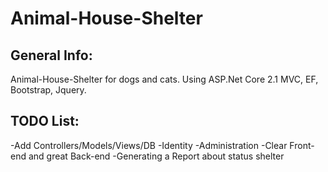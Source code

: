 # Animal-House-Shelter

## General Info:
Animal-House-Shelter for dogs and cats. Using ASP.Net Core 2.1 MVC, EF, Bootstrap, Jquery.

## TODO List:
-Add Controllers/Models/Views/DB
-Identity
-Administration
-Clear Front-end and great Back-end
-Generating a Report about status shelter 